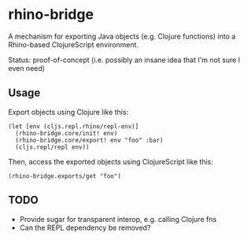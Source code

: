 # rhino-bridge

A mechanism for exporting Java objects (e.g. Clojure functions) into a
Rhino-based ClojureScript environment.

Status: proof-of-concept (i.e. possibly an insane idea that I'm not sure
I even need)

## Usage

Export objects using Clojure like this:

    (let [env (cljs.repl.rhino/repl-env)]
      (rhino-bridge.core/init! env)
      (rhino-bridge.core/export! env "foo" :bar)
      (cljs.repl/repl env))

Then, access the exported objects using ClojureScript like this:

    (rhino-bridge.exports/get "foo")

## TODO

 * Provide sugar for transparent interop, e.g. calling Clojure fns
 * Can the REPL dependency be removed?

